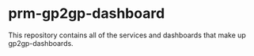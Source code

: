 # prm-gp2gp-dashboard

This repository contains all of the services and dashboards that make up gp2gp-dashboards.

